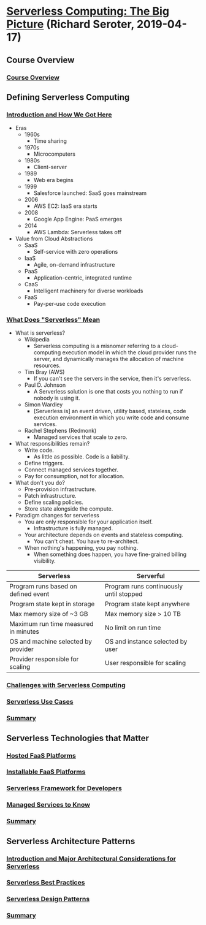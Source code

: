 # [Serverless Computing: The Big Picture](https://app.pluralsight.com/library/courses/serverless-big-picture) (Richard Seroter, 2019-04-17)

## Course Overview

### [Course Overview](https://app.pluralsight.com/course-player?clipId=d462f9b9-3521-4bc6-b795-8a36ed2eb11b)

## Defining Serverless Computing

### [Introduction and How We Got Here](https://app.pluralsight.com/course-player?clipId=199eefa7-5076-4e6b-8769-9ea2309f6a1b)

- Eras
  - 1960s
    - Time sharing
  - 1970s
    - Microcomputers
  - 1980s
    - Client-server
  - 1989
    - Web era begins
  - 1999
    - Salesforce launched: SaaS goes mainstream
  - 2006
    - AWS EC2: IaaS era starts
  - 2008
    - Google App Engine: PaaS emerges
  - 2014
    - AWS Lambda: Serverless takes off
- Value from Cloud Abstractions
  - SaaS
    - Self-service with zero operations
  - IaaS
    - Agile, on-demand infrastructure
  - PaaS
    - Application-centric, integrated runtime
  - CaaS
    - Intelligent machinery for diverse workloads
  - FaaS
    - Pay-per-use code execution

### [What Does "Serverless" Mean](https://app.pluralsight.com/course-player?clipId=e2a4ca6c-0487-4e9f-899c-f539dbe60824)

- What is serverless?
  - Wikipedia
    - Serverless computing is a misnomer referring to a cloud-computing execution model in which the cloud provider runs the server, and dynamically manages the allocation of machine resources.
  - Tim Bray (AWS)
    - If you can't see the servers in the service, then it's serverless.
  - Paul D. Johnson
    - A Serverless solution is one that costs you nothing to run if nobody is using it.
  - Simon Wardley
    - [Serverless is] an event driven, utility based, stateless, code execution environment in which you write code and consume services.
  - Rachel Stephens (Redmonk)
    - Managed services that scale to zero.
- What responsibilities remain?
  - Write code.
    - As little as possible. Code is a liability.
  - Define triggers.
  - Connect managed services together.
  - Pay for consumption, not for allocation.
- What don't you do?
  - Pre-provision infrastructure.
  - Patch infrastructure.
  - Define scaling policies.
  - Store state alongside the compute.
- Paradigm changes for serverless
  - You are only responsible for your application itself.
    - Infrastructure is fully managed.
  - Your architecture depends on events and stateless computing.
    - You can't cheat. You have to re-architect.
  - When nothing's happening, you pay nothing.
    - When something does happen, you have fine-grained billing visibility.

| Serverless | Serverful |
| - | - |
| Program runs based on defined event | Program runs continuously until stopped |
| Program state kept in storage | Program state kept anywhere |
| Max memory size of ~3 GB | Max memory size > 10 TB |
| Maximum run time measured in minutes | No limit on run time |
| OS and machine selected by provider | OS and instance selected by user |
| Provider responsible for scaling | User responsible for scaling |

### [Challenges with Serverless Computing]()

### [Serverless Use Cases]()

### [Summary]()

## Serverless Technologies that Matter

### [Hosted FaaS Platforms]()

### [Installable FaaS Platforms]()

### [Serverless Framework for Developers]()

### [Managed Services to Know]()

### [Summary]()

## Serverless Architecture Patterns

### [Introduction and Major Architectural Considerations for Serverless]()

### [Serverless Best Practices]()

### [Serverless Design Patterns]()

### [Summary]()
